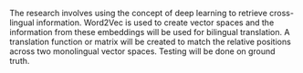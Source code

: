 The research involves using the concept of deep learning to retrieve cross-lingual information.
Word2Vec is used to create vector spaces and the information from these embeddings will be used for bilingual translation.
A translation function or matrix will be created to match the relative positions across two monolingual vector spaces.
Testing will be done on ground truth.
